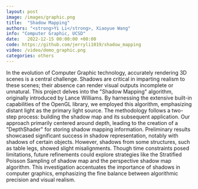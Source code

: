```yaml
---
layout: post
image: /images/graphic.png
title:  "Shadow Mapping"
authors: "<strong>Yi Li</strong>, Xiaoyue Wang"
info: "Computer Graphic, UCSD"
date:   2022-12-15 00:00:00 +00:00
code: https://github.com/jerryli1019/shadow_mapping
video: /video/demo_graphic.png
categories: others
---
```

In the evolution of Computer Graphic technology, accurately rendering 3D scenes is a central challenge. Shadows are critical in imparting realism to these scenes; their absence can render visual outputs incomplete or unnatural. This project delves into the "Shadow Mapping" algorithm, originally introduced by Lance Williams. By harnessing the extensive built-in capabilities of the OpenGL library, we employed this algorithm, emphasizing distant light as the primary light source. The methodology follows a two-step process: building the shadow map and its subsequent application. Our approach primarily centered around depth, leading to the creation of a "DepthShader" for storing shadow mapping information. Preliminary results showcased significant success in shadow representation, notably with shadows of certain objects. However, shadows from some structures, such as table legs, showed slight misalignments. Though time constraints posed limitations, future refinements could explore strategies like the Stratified Poisson Sampling of shadow map and the perspective shadow map algorithm. This investigation accentuates the importance of shadows in computer graphics, emphasizing the fine balance between algorithmic precision and visual realism.